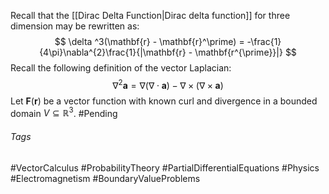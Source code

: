 Recall that the [[Dirac Delta Function|Dirac delta function]] for three dimension may be rewritten as:
$$
\delta ^3(\mathbf{r} - \mathbf{r}^\prime) = -\frac{1}{4\pi}\nabla^{2}\frac{1}{|\mathbf{r} - \mathbf{r^{\prime}}|}
$$
Recall the following definition of the vector Laplacian:
$$
\nabla^2 \mathbf{a} = \nabla(\nabla\cdot\mathbf{a}) - \nabla\times(\nabla\times\mathbf{a})
$$
Let $\mathbf{F}(\mathbf{r})$ be a vector function with known curl and divergence in a bounded domain $V\subseteq \mathbb{R}^3$. 
#Pending

###### Tags
#VectorCalculus #ProbabilityTheory  #PartialDifferentialEquations #Physics #Electromagnetism #BoundaryValueProblems